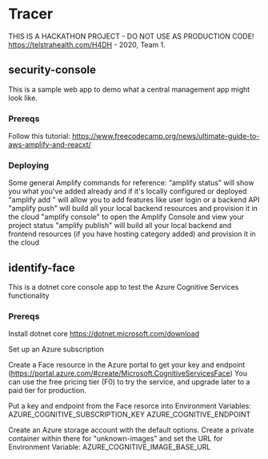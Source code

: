 # Tracer
THIS IS A HACKATHON PROJECT - DO NOT USE AS PRODUCTION CODE!
https://telstrahealth.com/H4DH - 2020, Team 1.

## security-console
This is a sample web app to demo what a central management app might look like.

### Prereqs
Follow this tutorial: https://www.freecodecamp.org/news/ultimate-guide-to-aws-amplify-and-reacxt/

### Deploying

Some general Amplify commands for reference:
"amplify status" will show you what you've added already and if it's locally configured or deployed
"amplify add <category>" will allow you to add features like user login or a backend API
"amplify push" will build all your local backend resources and provision it in the cloud
"amplify console" to open the Amplify Console and view your project status
"amplify publish" will build all your local backend and frontend resources (if you have hosting category added) and provision it in the cloud

## identify-face
This is a dotnet core console app to test the Azure Cognitive Services functionality

### Prereqs
Install dotnet core https://dotnet.microsoft.com/download

Set up an Azure subscription

Create a Face resource in the Azure portal to get your key and endpoint (https://portal.azure.com/#create/Microsoft.CognitiveServicesFace)
You can use the free pricing tier (F0) to try the service, and upgrade later to a paid tier for production.

Put a key and endpoint from the Face resorce into Environment Variables:
AZURE_COGNITIVE_SUBSCRIPTION_KEY
AZURE_COGNITIVE_ENDPOINT

Create an Azure storage account with the default options.
Create a private container within there for "unknown-images" and set the URL for Environment Variable:
AZURE_COGNITIVE_IMAGE_BASE_URL

